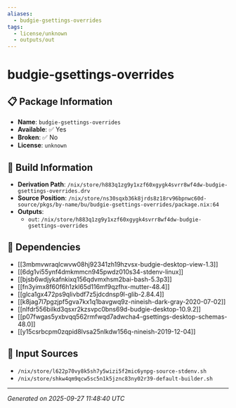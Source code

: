 ```yaml
---
aliases:
  - budgie-gsettings-overrides
tags:
  - license/unknown
  - outputs/out
---
```


# budgie-gsettings-overrides

## 📋 Package Information

- **Name**: `budgie-gsettings-overrides`
- **Available**: ✅ Yes
- **Broken**: ✅ No
- **License**: `unknown`

## 🔧 Build Information

- **Derivation Path**: `/nix/store/h883q1zg9y1xzf60xgygk4svrr8wf4dw-budgie-gsettings-overrides.drv`
- **Source Position**: `/nix/store/ns30sqxb36k8jrds8z18rv96bpnwc60d-source/pkgs/by-name/bu/budgie-gsettings-overrides/package.nix:64`
- **Outputs**:
  - `out`:  `/nix/store/h883q1zg9y1xzf60xgygk4svrr8wf4dw-budgie-gsettings-overrides`

## 🔗 Dependencies

- [[3mbmvwraqlcwvw08hj92341zh19hzvsx-budgie-desktop-view-1.3]]
- [[6dg1vi55ynf4dmkmmcn945pwdz010s34-stdenv-linux]]
- [[bjsb6wdjykafnkixq156qdvmxhsm2bai-bash-5.3p3]]
- [[fn3yimx8f60f6h1zkl65d116mf9qzfhx-mutter-48.4]]
- [[glca1gx472ps9qlivbdf7z5jdcdnsp9l-glib-2.84.4]]
- [[k8jag7l7pgzjpf5gva7kx1q1bavgwq9z-nineish-dark-gray-2020-07-02]]
- [[nlfdr556bilkd3qsxr2kzsvpc0bns69d-budgie-desktop-10.9.2]]
- [[p07fwgas5yxbvqq562rmfwqd7adwcha4-gsettings-desktop-schemas-48.0]]
- [[y15csrbcpm0zqpid8lvsa25nlkdw156q-nineish-2019-12-04]]

## 📁 Input Sources

- `/nix/store/l622p70vy8k5sh7y5wizi5f2mic6ynpg-source-stdenv.sh`
- `/nix/store/shkw4qm9qcw5sc5n1k5jznc83ny02r39-default-builder.sh`

---
*Generated on 2025-09-27 11:48:40 UTC*
